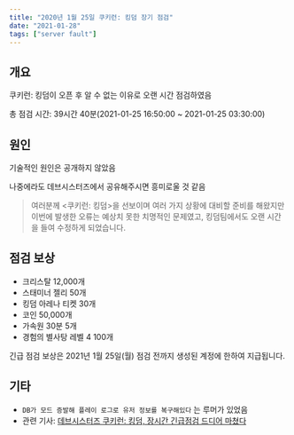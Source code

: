 ```yaml
---
title: "2020년 1월 25일 쿠키런: 킹덤 장기 점검"
date: "2021-01-28"
tags: ["server fault"]
---
```


## 개요

쿠키런: 킹덤이 오픈 후 알 수 없는 이유로 오랜 시간 점검하였음

총 점검 시간: 39시간 40분(2021-01-25 16:50:00 ~ 2021-01-25 03:30:00)

## 원인

기술적인 원인은 공개하지 않았음

나중에라도 데브시스터즈에서 공유해주시면 흥미로울 것 같음

> 여러분께 <쿠키런: 킹덤>을 선보이며 여러 가지 상황에 대비할 준비를 해왔지만 이번에 발생한 오류는 예상치 못한 치명적인 문제였고, 킹덤팀에서도 오랜 시간을 들여 수정하게 되었습니다.

## 점검 보상

- 크리스탈 12,000개
- 스태미너 젤리 50개
- 킹덤 아레나 티켓 30개
- 코인 50,000개
- 가속원 30분 5개
- 경험의 별사탕 레벨 4 100개

긴급 점검 보상은 2021년 1월 25일(월) 점검 전까지 생성된 계정에 한하여 지급됩니다.

## 기타

- `DB가 모드 증발해 플레이 로그로 유저 정보를 복구해있다` 는 루머가 있었음
- 관련 기사: [데브시스터즈 쿠키런: 킹덤, 장시간 긴급점검 드디어 마쳤다](https://www.thisisgame.com/webzine/news/nboard/4/?n=118653)
